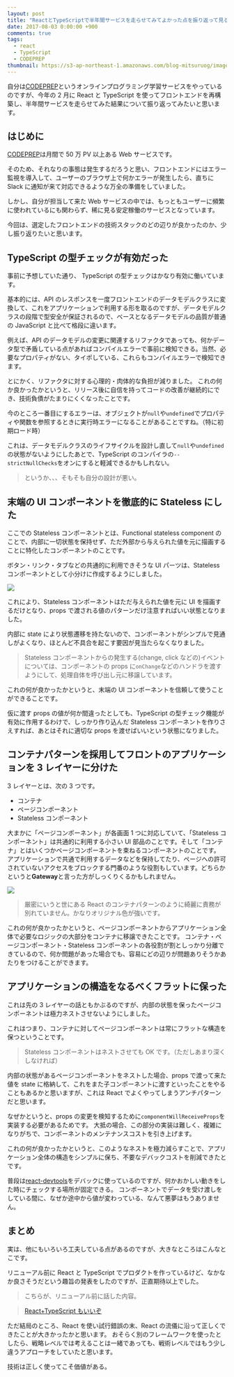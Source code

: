 ```yaml
---
layout: post
title: "ReactとTypeScriptで半年間サービスを走らせてみてよかった点を振り返って見る"
date: 2017-08-03 0:00:00 +900
comments: true
tags:
  - react
  - TypeScript
  - CODEPREP
thumbnail: https://s3-ap-northeast-1.amazonaws.com/blog-mitsuruog/images/2017/react-typescript1.png
---
```


自分は[CODEPREP](https://codeprep.jp/)というオンラインプログラミング学習サービスをやっているのですが、今年の 2 月に React と TypeScript を使ってフロントエンドを再構築し、半年間サービスを走らせてみた結果について振り返ってみたいと思います。

<!-- more -->

## はじめに

[CODEPREP](https://codeprep.jp/)は月間で 50 万 PV 以上ある Web サービスです。

そのため、それなりの事態は発生するだろうと思い、フロントエンドにはエラー監視を導入して、ユーザーのブラウザ上で何かエラーが発生したら、直ちに Slack に通知が来て対応できるような万全の準備をしていました。

しかし、自分が担当して来た Web サービスの中では、もっともユーザーに頻繁に使われているにも関わらず、稀に見る安定稼働のサービスとなっています。

今回は、選定したフロントエンドの技術スタックのどの辺りが良かったのか、少し振り返りたいと思います。

## TypeScript の型チェックが有効だった

事前に予想していた通り、 TypeScript の型チェックはかなり有効に働いています。

基本的には、API のレスポンスを一度フロントエンドのデータモデルクラスに変換して、これをアプリケーションで利用する形を取るのですが、データモデルクラスの段階で型安全が保証されるので、ベースとなるデータモデルの品質が普通の JavaScript と比べて格段に違います。

例えば、API のデータモデルの変更に関連するリファクタであっても、何かデータ型で矛盾している点があればコンパイルエラーで事前に検知できる。当然、必要なプロパティがない、タイポしている、これらもコンパイルエラーで検知できます。

とにかく、リファクタに対する心理的・肉体的な負担が減りました。
これの何か良かったかというと、リリース後に自信を持ってコードの改善が継続的にでき、技術負債がたまりにくくなったことです。

今のところ一番目にするエラーは、オブジェクトが`null`や`undefined`でプロパティや関数を参照するときに実行時エラーになることがあることですね。（特に初期ロード時）

これは、データモデルクラスのライフサイクルを設計し直して`null`や`undefined`の状態がないようにしたあとで、TypeScript のコンパイラの`--strictNullChecks`をオンにすると軽減できるかもしれない。

> というか、、、そもそも自分の設計が悪い。

## 末端の UI コンポーネントを徹底的に Stateless にした

ここでの Stateless コンポーネントとは、Functional stateless component のことで、内部に一切状態を保持せず、ただ外部から与えられた値を元に描画することに特化したコンポーネントのことです。

ボタン・リンク・タブなどの共通的に利用できそうな UI パーツは、Stateless コンポーネントとして小分けに作成するようにしました。

![](https://s3-ap-northeast-1.amazonaws.com/blog-mitsuruog/images/2017/react-typescript2.png)

これにより、Stateless コンポーネントはただ与えられた値を元に UI を描画するだけとなり、props で渡される値のパターンだけ注意すればいい状態となりました。

内部に state により状態遷移を持たないので、コンポーネントがシンプルで見通しがよくなり、ほとんど不具合を起こす要因が見当たらなくなりました。

> Stateless コンポーネントからの発生する(change, click などの)イベントについては、コンポーネントの props に`onChange`などのハンドラを渡すようにして、処理自体を呼び出し元に移譲しています。

これの何が良かったかというと、末端の UI コンポーネントを信頼して使うことができることです。

仮に渡す props の値が何か間違ったとしても、TypeScript の型チェック機能が有効に作用するわけで、しっかり作り込んだ Stateless コンポーネントを作りさえすれば、あとはそれに適切な props を渡せばいいという状態になりました。

## コンテナパターンを採用してフロントのアプリケーションを 3 レイヤーに分けた

3 レイヤーとは、次の 3 つです。

- コンテナ
- ページコンポーネント
- Stateless コンポーネント

大まかに「ページコンポーネント」が各画面 1 つに対応していて、「Stateless コンポーネント」は共通的に利用する小さい UI 部品のことです。そして「コンテナ」とはいくつかページコンポーネントを束ねるコンポーネントのことです。
アプリケーションで共通で利用するデータなどを保持してたり、ページへの許可されていないアクセスをブロックする門番のような役割もしています。どちらかというと**Gateway**と言った方がしっくりくるかもしれません。

![](https://s3-ap-northeast-1.amazonaws.com/blog-mitsuruog/images/2017/react-typescript3.png)

> 厳密にいうと世にある React のコンテナパターンのように綺麗に責務が別れていません。かなりオリジナル色が強いです。

これの何が良かったかというと、ページコンポーネントからアプリケーション全体で必要なロジックの大部分をコンテナに移譲できたことです。
コンテナ・ページコンポーネント・Stateless コンポーネントの各役割が割としっかり分離できているので、何か問題があった場合でも、容易にどの辺りが問題ありそうかあたりをつけることができます。

## アプリケーションの構造をなるべくフラットに保った

これは先の 3 レイヤーの話ともかぶるのですが、内部の状態を保ったページコンポーネントは極力ネストさせないようにしました。

これはつまり、コンテナに対してページコンポーネントは常にフラットな構造を保つということです。

> Stateless コンポーネントはネストさせても OK です。（ただしあまり深くしなければ）

内部の状態があるページコンポーネントをネストした場合、props で渡って来た値を state に格納して、これをまた子コンポーネントに渡すといったことをやることもあるかと思いますが、これは React でよくやってしまうアンチパターンだと思います。

なぜかというと、props の変更を検知するために`componentWillReceiveProps`を実装する必要があるためです。
大抵の場合、この部分の実装は難しく、複雑になりがちで、コンポーネントのメンテナンスコストを引き上げます。

これの何が良かったかというと、このようなネストを極力減らすことで、アプリケーション全体の構造をシンプルに保ち、不要なデバックコストを削減できたとです。

普段は[react-devtools](https://github.com/facebook/react-devtools)をデバックに使っているのですが、何かおかしい動きをした時にチェックする場所が固定できる。
コンポーネントでデータを受け渡しをしている間に、なぜか途中から値が変わっている、なんて悪夢はもうありません。

## まとめ

実は、他にもいろいろ工夫している点があるのですが、大きなところはこんなとこです。

リニューアル前に React と TypeScript でプロダクトを作っているけど、なかなか良さそうだという趣旨の発表をしたのですが、正直期待以上でした。

> こちらが、リニューアル前に話した内容。

> [React+TypeScript もいいぞ](https://www.slideshare.net/mitsuruogawa33/reacttype-script)

ただ結局のところ、React を使い試行錯誤の末、React の流儀に沿って正しくできたことが大きかったかと思います。
おそらく別のフレームワークを使ったとしたら、戦略レベルでは考えることは一緒であっても、戦術レベルではもう少し違うアプローチをしていたと思います。

技術は正しく使ってこそ価値がある。
